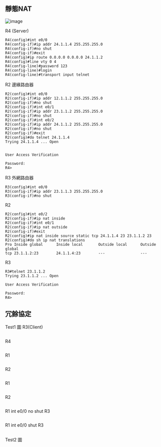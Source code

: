 ## 靜態NAT

![image](https://github.com/zixxizxx/Liux-note/blob/main/110-1%20Cisco/image/image.png)

R4 (Server)
```
R4(config)#int e0/0
R4(config-if)#ip addr 24.1.1.4 255.255.255.0
R4(config-if)#no shut
R4(config-if)#exit
R4(config)#ip route 0.0.0.0 0.0.0.0 24.1.1.2
R4(config)#line vty 0 4
R4(config-line)#password 123
R4(config-line)#login
R4(config-line)#transport input telnet
```
R2 邊緣路由器
```
R2(config)#int e0/0
R2(config-if)#ip addr 12.1.1.2 255.255.255.0
R2(config-if)#no shut
R2(config-if)#int e0/1
R2(config-if)#ip addr 23.1.1.2 255.255.255.0
R2(config-if)#no shut
R2(config-if)#int e0/2
R2(config-if)#ip addr 24.1.1.2 255.255.255.0
R2(config-if)#no shut
R2(config-if)#exit
R2(config)#do telnet 24.1.1.4
Trying 24.1.1.4 ... Open


User Access Verification

Password:
R4>
```
R3 外網路由器
```
R3(config)#int e0/0
R3(config-if)#ip addr 23.1.1.3 255.255.255.0
R3(config-if)#no shut
```
R2
```
R2(config)#int e0/2
R2(config-if)#ip nat inside
R2(config-if)#int e0/1
R2(config-if)#ip nat outside
R2(config-if)#exit
R2(config)#ip nat inside source static tcp 24.1.1.4 23 23.1.1.2 23
R2(config)#do sh ip nat translations
Pro Inside global      Inside local       Outside local      Outside global
tcp 23.1.1.2:23        24.1.1.4:23        ---                ---
```
R3
```
R3#telnet 23.1.1.2
Trying 23.1.1.2 ... Open

User Access Verification

Password:
R4>
```

## 冗餘協定

Test1
圖
R3(Client)
```

```
R4
```

```
R1
```

```
R2
```

```
R1
```

```
R2
```

```
R1 int e0/0 no shut
R3
```

```
R1 int e0/0 shut
R3
```

```

Test2
圖
